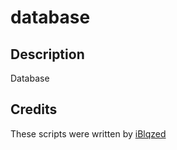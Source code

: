 # database

## Description
Database

## Credits
These scripts were written by [iBlqzed](https://github.com/iBlqzed)
